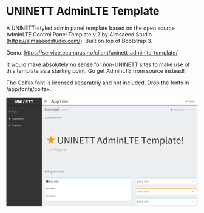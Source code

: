 # UNINETT AdminLTE Template

A UNINETT-styled admin panel template based on the open source AdminLTE Control Panel Template v.2 by Almsaeed Studio (https://almsaeedstudio.com/). Built on top of Bootstrap 3.

Demo: https://service.ecampus.no/client/uninett-adminlte-template/

It would make absolutely no sense for non-UNINETT sites to make use of this template as a starting point. Go get AdminLTE from source instead! 

The Colfax font is licensed separately and not included. Drop the fonts in /app/fonts/colfax.

![Preview](/app/img/UNINETT_AdminLTE_Template.png)
